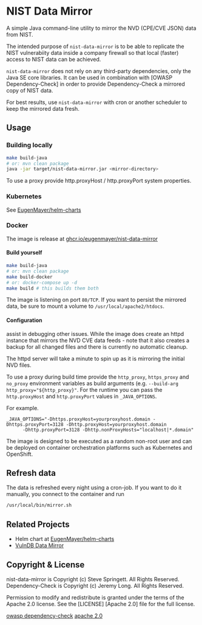 # NIST Data Mirror

A simple Java command-line utility to mirror the NVD (CPE/CVE JSON) data from NIST.

The intended purpose of `nist-data-mirror` is to be able to replicate the NIST vulnerabiity data
inside a company firewall so that local (faster) access to NIST data can be achieved.

`nist-data-mirror` does not rely on any third-party dependencies, only the Java SE core libraries.
It can be used in combination with [OWASP Dependency-Check] in order to provide Dependency-Check
a mirrored copy of NIST data.

For best results, use `nist-data-mirror` with cron or another scheduler to keep the mirrored data fresh.

## Usage

### Building locally

```sh
make build-java
# or: mvn clean package
java -jar target/nist-data-mirror.jar <mirror-directory>
```

To use a proxy provide http.proxyHost / http.proxyPort system properties.

### Kubernetes

See [EugenMayer/helm-charts](https://github.com/EugenMayer/helm-charts)

### Docker

The image is release at [ghcr.io/eugenmayer/nist-data-mirror](https://github.com/EugenMayer/nist-data-mirror/pkgs/container/nist-data-mirror)

#### Build yourself

```sh
make build-java
# or: mvn clean package
make build-docker
# or: docker-compose up -d
make build # this builds them both
```

The image is listening on port `80/TCP`. If you want to persist the mirrored data, be sure to mount a volume to `/usr/local/apache2/htdocs`.

#### Configuration
assist in debugging other issues. While the image does create an httpd instance
that mirrors the NVD CVE data feeds - note that it also creates a backup for all
changed files and there is currently no automatic cleanup.

The httpd server will take a minute to spin up as it is mirroring the initial NVD files.

To use a proxy during build time provide the `http_proxy`, `https_proxy` and `no_proxy`
environment variables as build arguments (e.g. `--build-arg http_proxy="${http_proxy}"`.
For the runtime you can pass the `http.proxyHost` and `http.proxyPort` values in `_JAVA_OPTIONS`.

For example.

```
_JAVA_OPTIONS="-Dhttps.proxyHost=yourproxyhost.domain -Dhttps.proxyPort=3128 -Dhttp.proxyHost=yourproxyhost.domain
      -Dhttp.proxyPort=3128 -Dhttp.nonProxyHosts="localhost|*.domain"
```

The image is designed to be executed as a random non-root user and can be deployed on
container orchestration platforms such as Kubernetes and OpenShift.

## Refresh data

The data is refreshed every night using a cron-job. If you want to do it manually, you connect to the container and run

```bash
/usr/local/bin/mirror.sh
```

## Related Projects

- Helm chart at [EugenMayer/helm-charts](https://github.com/EugenMayer/helm-charts)
- [VulnDB Data Mirror](https://github.com/stevespringett/vulndb-data-mirror)

## Copyright & License

nist-data-mirror is Copyright (c) Steve Springett. All Rights Reserved.
Dependency-Check is Copyright (c) Jeremy Long. All Rights Reserved.

Permission to modify and redistribute is granted under the terms of the Apache 2.0 license. See the [LICENSE] [Apache 2.0] file for the full license.

[owasp dependency-check](https://www.owasp.org/index.php/OWASP_Dependency_Check)
[apache 2.0](https://github.com/eugenmayer/nist-data-mirror/blob/master/LICENSE)
